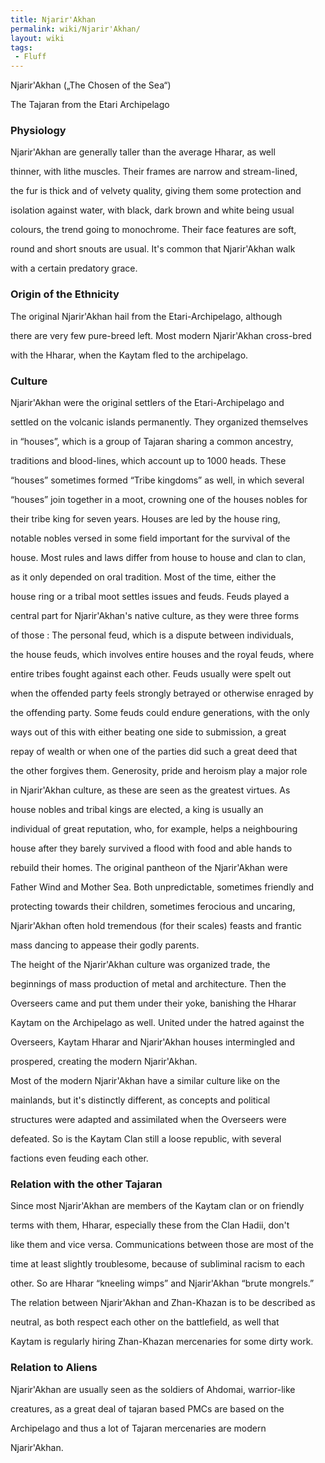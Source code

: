 ```yaml
---
title: Njarir'Akhan
permalink: wiki/Njarir'Akhan/
layout: wiki
tags:
 - Fluff
---
```


Njarir'Akhan („The Chosen of the Sea“)

The Tajaran from the Etari Archipelago

### Physiology

Njarir'Akhan are generally taller than the average Hharar, as well
thinner, with lithe muscles. Their frames are narrow and stream-lined,
the fur is thick and of velvety quality, giving them some protection and
isolation against water, with black, dark brown and white being usual
colours, the trend going to monochrome. Their face features are soft,
round and short snouts are usual. It's common that Njarir'Akhan walk
with a certain predatory grace.

### Origin of the Ethnicity

The original Njarir'Akhan hail from the Etari-Archipelago, although
there are very few pure-breed left. Most modern Njarir'Akhan cross-bred
with the Hharar, when the Kaytam fled to the archipelago.

### Culture

Njarir'Akhan were the original settlers of the Etari-Archipelago and
settled on the volcanic islands permanently. They organized themselves
in “houses”, which is a group of Tajaran sharing a common ancestry,
traditions and blood-lines, which account up to 1000 heads. These
“houses” sometimes formed “Tribe kingdoms” as well, in which several
“houses” join together in a moot, crowning one of the houses nobles for
their tribe king for seven years. Houses are led by the house ring,
notable nobles versed in some field important for the survival of the
house. Most rules and laws differ from house to house and clan to clan,
as it only depended on oral tradition. Most of the time, either the
house ring or a tribal moot settles issues and feuds. Feuds played a
central part for Njarir'Akhan's native culture, as they were three forms
of those : The personal feud, which is a dispute between individuals,
the house feuds, which involves entire houses and the royal feuds, where
entire tribes fought against each other. Feuds usually were spelt out
when the offended party feels strongly betrayed or otherwise enraged by
the offending party. Some feuds could endure generations, with the only
ways out of this with either beating one side to submission, a great
repay of wealth or when one of the parties did such a great deed that
the other forgives them. Generosity, pride and heroism play a major role
in Njarir'Akhan culture, as these are seen as the greatest virtues. As
house nobles and tribal kings are elected, a king is usually an
individual of great reputation, who, for example, helps a neighbouring
house after they barely survived a flood with food and able hands to
rebuild their homes. The original pantheon of the Njarir'Akhan were
Father Wind and Mother Sea. Both unpredictable, sometimes friendly and
protecting towards their children, sometimes ferocious and uncaring,
Njarir'Akhan often hold tremendous (for their scales) feasts and frantic
mass dancing to appease their godly parents.

The height of the Njarir'Akhan culture was organized trade, the
beginnings of mass production of metal and architecture. Then the
Overseers came and put them under their yoke, banishing the Hharar
Kaytam on the Archipelago as well. United under the hatred against the
Overseers, Kaytam Hharar and Njarir'Akhan houses intermingled and
prospered, creating the modern Njarir'Akhan.

Most of the modern Njarir'Akhan have a similar culture like on the
mainlands, but it's distinctly different, as concepts and political
structures were adapted and assimilated when the Overseers were
defeated. So is the Kaytam Clan still a loose republic, with several
factions even feuding each other.

### Relation with the other Tajaran

Since most Njarir'Akhan are members of the Kaytam clan or on friendly
terms with them, Hharar, especially these from the Clan Hadii, don't
like them and vice versa. Communications between those are most of the
time at least slightly troublesome, because of subliminal racism to each
other. So are Hharar “kneeling wimps” and Njarir'Akhan “brute mongrels.”

The relation between Njarir'Akhan and Zhan-Khazan is to be described as
neutral, as both respect each other on the battlefield, as well that
Kaytam is regularly hiring Zhan-Khazan mercenaries for some dirty work.

### Relation to Aliens

Njarir'Akhan are usually seen as the soldiers of Ahdomai, warrior-like
creatures, as a great deal of tajaran based PMCs are based on the
Archipelago and thus a lot of Tajaran mercenaries are modern
Njarir'Akhan.
